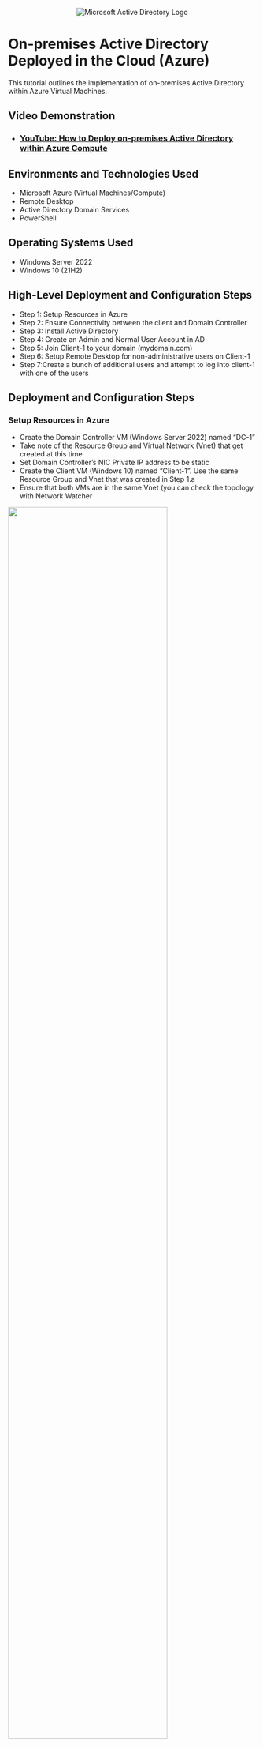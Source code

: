 <p align="center">
<img src="https://i.imgur.com/pU5A58S.png" alt="Microsoft Active Directory Logo"/>
</p>

<h1>On-premises Active Directory Deployed in the Cloud (Azure)</h1>
This tutorial outlines the implementation of on-premises Active Directory within Azure Virtual Machines.<br />


<h2>Video Demonstration</h2>

- ### [YouTube: How to Deploy on-premises Active Directory within Azure Compute](https://www.youtube.com)

<h2>Environments and Technologies Used</h2>

- Microsoft Azure (Virtual Machines/Compute)
- Remote Desktop
- Active Directory Domain Services
- PowerShell

<h2>Operating Systems Used </h2>

- Windows Server 2022
- Windows 10 (21H2)

<h2>High-Level Deployment and Configuration Steps</h2>

- Step 1: Setup Resources in Azure
- Step 2: Ensure Connectivity between the client and Domain Controller
- Step 3: Install Active Directory
- Step 4: Create an Admin and Normal User Account in AD
- Step 5: Join Client-1 to your domain (mydomain.com)
- Step 6: Setup Remote Desktop for non-administrative users on Client-1
- Step 7:Create a bunch of additional users and attempt to log into client-1 with one of the users

<h2>Deployment and Configuration Steps</h2>

<h3>Setup Resources in Azure</h3>

 - Create the Domain Controller VM (Windows Server 2022) named “DC-1”
 - Take note of the Resource Group and Virtual Network (Vnet) that get created at this time
 - Set Domain Controller’s NIC Private IP address to be static
 - Create the Client VM (Windows 10) named “Client-1”. Use the same Resource Group and Vnet that was created in Step 1.a
 - Ensure that both VMs are in the same Vnet (you can check the topology with Network Watcher

<p>
<img src="https://i.imgur.com/1FnfUQG.png" height="80%" width="80%"/>
</p>

<br />

<h3>Ensure Connectivity between the client and Domain Controller</h3>

 - Login to Client-1 with Remote Desktop and ping DC-1’s private IP address with ping -t <ip address> (perpetual ping)
 - Login to the Domain Controller and enable ICMPv4 in on the local windows Firewall
 - Check back at Client-1 to see the ping succeed

<p>
<img src="https://i.imgur.com/uuVvhGj.png" height="80%" width="80%"/>
<img src="https://i.imgur.com/mdJw4Cq.png" height="80%" width="80%"/>
</p>

<br />

<h3>Install Active Directory</h3>

 - Login to DC-1 and install Active Directory Domain Services
 - Promote as a DC: Setup a new forest as mydomain.com (can be anything, just remember what it is)
 - Restart and then log back into DC-1 as user: mydomain.com\labuser

<p>
<img src="https://i.imgur.com/qrgE1gt.png" height="80%" width="80%"/>
</p>

<br />

<h3>Create an Admin and Normal User Account in AD</h3>

 - In Active Directory Users and Computers (ADUC), create an Organizational Unit (OU) called “_EMPLOYEES”
 - Create a new OU named “_ADMINS”
 - Create a new employee named “Jane Doe” (same password) with the username of “jane_admin”
 - Add jane_admin to the “Domain Admins” Security Group
 - Log out/close the Remote Desktop connection to DC-1 and log back in as “mydomain.com\jane_admin”
 - User jane_admin as your admin account from now on

<p>
<img src="https://i.imgur.com/a5cZk8I.png" height="80%" width="80%"/>
</p>

<br />

 <h3>Join Client-1 to your domain (mydomain.com)</h3>
 
 - From the Azure Portal, set Client-1’s DNS settings to the DC’s Private IP address
 - From the Azure Portal, restart Client-1
 - Login to Client-1 (Remote Desktop) as the original local admin (labuser) and join it to the domain (computer will restart)
 - Login to the Domain Controller (Remote Desktop) and verify Client-1 shows up in Active Directory Users and Computers (ADUC) inside the “Computers” container on the root of the domain
 - Create a new OU named “_CLIENTS” and drag Client-1 into there

<p>
<img src="https://i.imgur.com/MMoIvrn.png" height="80%" width="80%"/>
</p>

<br />
 
 <h3>Setup Remote Desktop for non-administrative users on Client-1</h3>
 
 - Log into Client-1 as mydomain.com\jane_admin and open system properties
 - Click “Remote Desktop”
 - Allow “domain users” access to remote desktop
 - You can now log into Client-1 as a normal, non-administrative user now
 - Normally you’d want to do this with Group Policy that allows you to change MANY systems at once (maybe a future lab)

<p>
<img src="https://i.imgur.com/FM6lCej.png" height="80%" width="80%"/>
</p>

<br />
 
 
